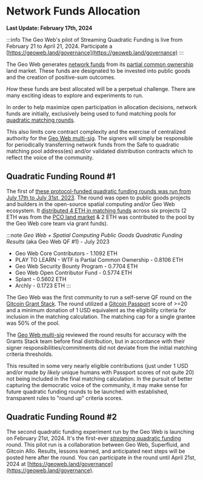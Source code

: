 # Network Funds Allocation

**Last Update: February 17th, 2024**

:::info
The Geo Web's pilot of Streaming Quadratic Funding is live from February 21 to April 21, 2024. Participate a [https://geoweb.land/governance](https://geoweb.land/governance)
:::

The Geo Web generates [network funds](../concepts/network-funds) from its [partial common ownership](../concepts/partial-common-ownership) land market. These funds are designated to be invested into public goods and the creation of positive-sum outcomes.&#x20;

_How_ these funds are best allocated will be a perpetual challenge. There are many exciting ideas to explore and experiments to run.

In order to help maximize open participation in allocation decisions, network funds are initially, exclusively being used to fund matching pools for [quadratic matching rounds](https://wtfisqf.com/?grant=&grant=&grant=&grant=&match=1000).&#x20;

This also limits core contract complexity and the exercise of centralized authority for the [Geo Web multi-sig](./governance-at-launch). The signers will simply be responsible for periodically transferring network funds from the Safe to quadratic matching pool address(es) and/or validated distribution contracts which to reflect the voice of the community.

## Quadratic Funding Round #1

The first of [these protocol-funded quadratic funding rounds was run from July 17th to July 31st, 2023](https://explorer.gitcoin.co/#/round/10/0x3e92c56dac4a262efcafce7a78381622092754fd). The round was open to public goods projects and builders in the open-source spatial computing and/or Geo Web ecosystem. It [distributed 4 ETH in matching funds](https://optimistic.etherscan.io/tx/0x3075f1b6d3f2839cd65f97d63ce5f5a5782882a03836311941f8c4d9f554dd05) across six projects (2 ETH was from the [PCO land market](../concepts/partial-common-ownership) & 2 ETH was contributed to the pool by the Geo Web core team via grant funds).

:::note
_Geo Web + Spatial Computing Public Goods Quadratic Funding Results_ (aka Geo Web QF #1) - July 2023

- Geo Web Core Contributors - 1.1092 ETH
- PLAY TO LEARN - WTF is Partial Common Ownership - 0.8106 ETH
- Geo Web Security Bounty Program - 0.7704 ETH
- Geo Web Open Contributor Fund - 0.5774 ETH
- Splant - 0.5602 ETH
- Archly - 0.1723 ETH
:::

The Geo Web was the first community to run a self-serve QF round on the [Gitcoin Grant Stack](https://www.gitcoin.co/grants-stack). The round utilized a [Gitcoin Passport](https://passport.gitcoin.co/#/) score of >=20 and a minimum donation of 1 USD equivalent as the eligibility criteria for inclusion in the matching calculation. The matching cap for a single grantee was 50% of the pool.&#x20;

The [Geo Web multi-sig](./governance-at-launch) reviewed the round results for accuracy with the Grants Stack team before final distribution, but in accordance with their signer responsibilities/commitments did not deviate from the initial matching criteria thresholds.&#x20;

This resulted in some very nearly eligible contributions (just under 1 USD and/or made by _likely_ unique humans with Passport scores of not quite 20) not being included in the final matching calculation. In the pursuit of better capturing the democratic voice of the community, it may make sense for future quadratic funding rounds to be launched with established, transparent rules to "round up" criteria scores.

## Quadratic Funding Round #2

The second quadratic funding experiment run by the Geo Web is launching on February 21st, 2024. It's the first-ever [*streaming* quadratic funding](../concepts/streaming-quadratic-funding) round. This pilot run is a collaboration between Geo Web, Superfluid, and Gitcoin Allo. Results, lessons learned, and anticipated next steps will be posted here after the round. You can participate in the round until April 21st, 2024 at [https://geoweb.land/governance](https://geoweb.land/governance).
